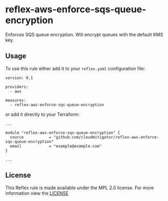 # reflex-aws-enforce-sqs-queue-encryption
Enforces SQS queue encryption. Will encrypt queues with the default KMS key.

## Usage
To use this rule either add it to your `reflex.yaml` configuration file:  
```
version: 0.1

providers:
  - aws

measures:
  - reflex-aws-enforce-sqs-queue-encryption
```

or add it directly to your Terraform:  
```
...

module "reflex-aws-enforce-sqs-queue-encryption" {
  source           = "github.com/cloudmitigator/reflex-aws-enforce-sqs-queue-encryption"
  email            = "example@example.com"
}

...
```

## License
This Reflex rule is made available under the MPL 2.0 license. For more information view the [LICENSE](https://github.com/cloudmitigator/reflex-aws-enforce-sqs-queue-encryption/blob/master/LICENSE) 
